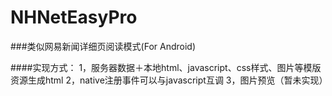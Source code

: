 # NHNetEasyPro
###类似网易新闻详细页阅读模式(For Android)

####实现方式：
1，服务器数据＋本地html、javascript、css样式、图片等模版资源生成html
2，native注册事件可以与javascript互调
3，图片预览（暂未实现）

